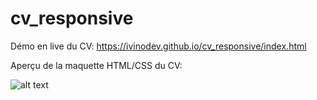 # cv_responsive
Démo en live du CV: https://ivinodev.github.io/cv_responsive/index.html

Aperçu de la maquette HTML/CSS du CV:


![alt text](https://ibb.co/Lxhzht2)



